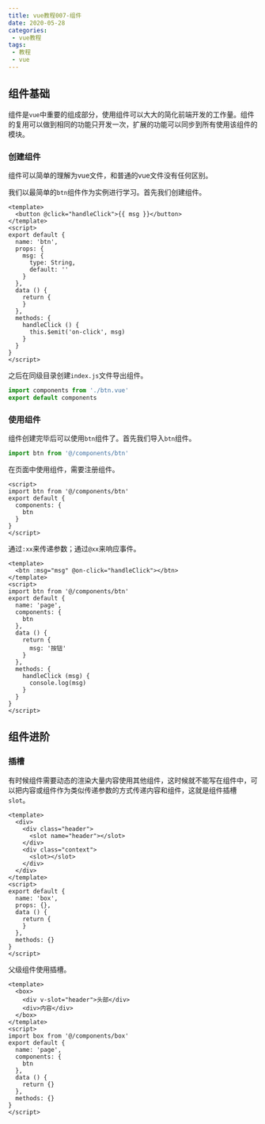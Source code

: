 ```yaml
---
title: vue教程007-组件
date: 2020-05-28
categories:
 - vue教程
tags:
 - 教程
 - vue
---
```


## 组件基础

组件是`vue`中重要的组成部分，使用组件可以大大的简化前端开发的工作量。组件的复用可以做到相同的功能只开发一次，扩展的功能可以同步到所有使用该组件的模块。

### 创建组件

组件可以简单的理解为vue文件，和普通的vue文件没有任何区别。

我们以最简单的`btn`组件作为实例进行学习。首先我们创建组件。

```vue
<template>
  <button @click="handleClick">{{ msg }}</button>
</template>
<script>
export default {
  name: 'btn',
  props: {
    msg: {
      type: String,
      default: ''
    }
  },
  data () {
    return {
    }
  },
  methods: {
    handleClick () {
      this.$emit('on-click', msg)
    }
  }
}
</script>
```

之后在同级目录创建`index.js`文件导出组件。

```javascript
import components from './btn.vue'
export default components
```

### 使用组件

组件创建完毕后可以使用`btn`组件了。首先我们导入`btn`组件。
```javascript
import btn from '@/components/btn'
```
在页面中使用组件，需要注册组件。

```vue
<script>
import btn from '@/components/btn'
export default {
  components: {
    btn
  }
}
</script>
```
通过`:xx`来传递参数；通过`@xx`来响应事件。

```vue
<template>
  <btn :msg="msg" @on-click="handleClick"></btn>
</template>
<script>
import btn from '@/components/btn'
export default {
  name: 'page',
  components: {
    btn
  },
  data () {
    return {
      msg: '按钮'
    }
  },
  methods: {
    handleClick (msg) {
      console.log(msg)
    }
  }
}
</script>
```

## 组件进阶

### 插槽

有时候组件需要动态的渲染大量内容使用其他组件，这时候就不能写在组件中，可以把内容或组件作为类似传递参数的方式传递内容和组件，这就是组件插槽`slot`。

```vue
<template>
  <div>
    <div class="header">
      <slot name="header"></slot>
    </div>
    <div class="context">
      <slot></slot>
    </div>
  </div>
</template>
<script>
export default {
  name: 'box',
  props: {},
  data () {
    return {
    }
  },
  methods: {}
}
</script>
```

父级组件使用插槽。

```vue
<template>
  <box>
    <div v-slot="header">头部</div>
    <div>内容</div>
  </box>
</template>
<script>
import box from '@/components/box'
export default {
  name: 'page',
  components: {
    btn
  },
  data () {
    return {}
  },
  methods: {}
}
</script>
```
